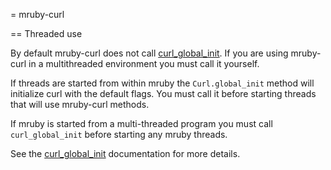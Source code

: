 = mruby-curl

== Threaded use

By default mruby-curl does not call
[curl_global_init](https://curl.haxx.se/libcurl/c/curl_global_init.html).  If
you are using mruby-curl in a multithreaded environment you must call it
yourself.

If threads are started from within mruby the `Curl.global_init` method will
initialize curl with the default flags.  You must call it before starting
threads that will use mruby-curl methods.

If mruby is started from a multi-threaded program you must call
`curl_global_init` before starting any mruby threads.

See the
[curl_global_init](https://curl.haxx.se/libcurl/c/curl_global_init.html)
documentation for more details.

